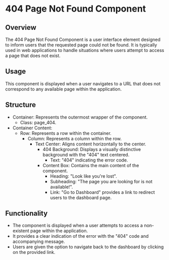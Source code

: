 # 404 Page Not Found Component

## Overview

The 404 Page Not Found Component is a user interface element designed to inform users that the requested page could not be found. It is typically used in web applications to handle situations where users attempt to access a page that does not exist.

## Usage

This component is displayed when a user navigates to a URL that does not correspond to any available page within the application.

## Structure

- Container: Represents the outermost wrapper of the component.
  - Class: page_404.
- Container Content:
  - Row: Represents a row within the container.
    - Column: Represents a column within the row.
      - Text Center: Aligns content horizontally to the center.
        - 404 Background: Displays a visually distinctive background with the "404" text centered.
          - Text: "404" indicating the error code.
        - Content Box: Contains the main content of the component.
          - Heading: "Look like you're lost".
          - Subheading: "The page you are looking for is not available!".
          - Link: "Go to Dashboard" provides a link to redirect users to the dashboard page.

## Functionality

- The component is displayed when a user attempts to access a non-existent page within the application.
- It provides a clear indication of the error with the "404" code and accompanying message.
- Users are given the option to navigate back to the dashboard by clicking on the provided link.
